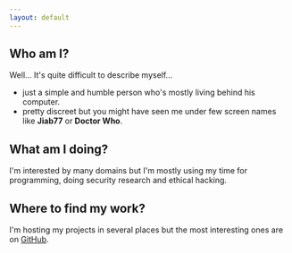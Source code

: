 ```yaml
---
layout: default
---
```


## Who am I?

Well... It's quite difficult to describe myself...

* just a simple and humble person who's mostly living behind his computer.
* pretty discreet but you might have seen me under few screen names like __Jiab77__ or __Doctor Who__.

## What am I doing?

I'm interested by many domains but I'm mostly using my time for programming, doing security research and ethical hacking.

## Where to find my work?

I'm hosting my projects in several places but the most interesting ones are on [GitHub](https://github.com/Jiab77).
